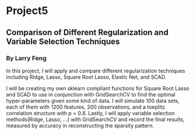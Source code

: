 # Project5

## Comparison of Different Regularization and Variable Selection Techniques
### By Larry Feng

In this project, I will apply and compare different regularization techniques including Ridge, Lasso, Square Root Lasso, Elastic Net, and SCAD.

I will be creating my own sklearn compliant functions for Square Root Lasso and SCAD to use in conjunction with GridSearchCV to find the optimal hyper-parameters given some kind of data. I will simulate 100 data sets, each of them with 1200 features, 200 observations, and a toeplitz correlation structure with p = 0.8. Lastly, I will apply variable selection methods(Ridge, Lasso, ...) with GridSearchCV and record the final results, measured by accuracy in reconstructing the sparsity pattern. 

